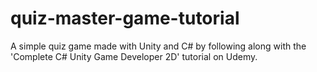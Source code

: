 # quiz-master-game-tutorial
A simple quiz game made with Unity and C# by following along with the 'Complete C# Unity Game Developer 2D' tutorial on Udemy.
